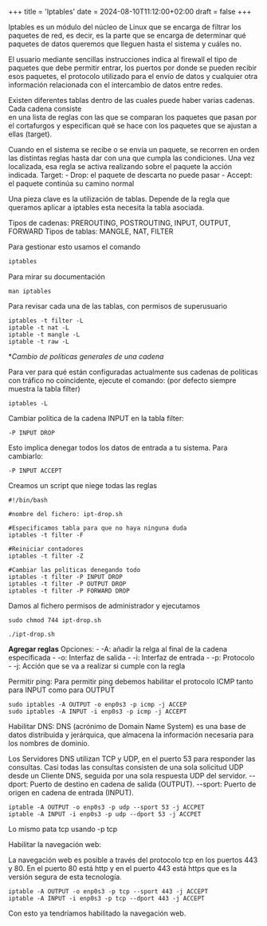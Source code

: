 +++
title = 'Iptables'
date = 2024-08-10T11:12:00+02:00
draft = false
+++

Iptables es un módulo del núcleo de Linux que se encarga de filtrar los paquetes de red, es decir,
es la parte que se encarga de determinar qué paquetes de datos queremos que lleguen hasta el 
sistema y cuáles no.

El usuario mediante sencillas instrucciones indica al firewall el tipo de paquetes que debe
permitir entrar, los puertos por donde se pueden recibir esos paquetes, el protocolo utilizado
para el envío de datos y cualquier otra información relacionada con el intercambio de datos entre
redes. 

Existen diferentes tablas dentro de las cuales puede haber varias cadenas. Cada cadena consiste  
en una lista de reglas con las que se comparan los paquetes que pasan por el cortafurgos y 
especifican qué se hace con los paquetes que se ajustan a ellas (target).

Cuando en el sistema se recibe o se envía un paquete, se recorren en orden las distintas 
reglas hasta dar con una que cumpla las condiciones. Una vez localizada, esa regla se activa
realizando sobre el paquete la acción indicada.
Target: 
    - Drop: el paquete de descarta no puede pasar
    - Accept: el paquete continúa su camino normal

Una pieza clave es la utilización de tablas. Depende de la regla que queramos aplicar a iptables
esta necesita la tabla asociada. 

Tipos de cadenas: PREROUTING, POSTROUTING, INPUT, OUTPUT, FORWARD
Tipos de tablas: MANGLE, NAT, FILTER

Para gestionar esto usamos el comando
```bash
iptables
```
Para mirar su documentación
```
man iptables
```
Para revisar cada una de las tablas, con permisos de superusuario
```
iptables -t filter -L
iptable -t nat -L
iptable -t mangle -L
iptable -t raw -L

```
**Cambio de políticas generales de una cadena*

Para ver para qué están configuradas actualmente sus cadenas de políticas con tráfico 
no coincidente, ejecute el comando:
(por defecto siempre muestra la tabla filter)
```
iptables -L
```
Cambiar política de la cadena INPUT en la tabla filter:
```
-P INPUT DROP
```
Esto implica denegar todos los datos de entrada a tu sistema. Para cambiarlo:
```
-P INPUT ACCEPT
```
Creamos un script que niege todas las reglas
```
#!/bin/bash

#nombre del fichero: ipt-drop.sh

#Especificamos tabla para que no haya ninguna duda
iptables -t filter -F

#Reiniciar contadores
iptables -t filter -Z

#Cambiar las politicas denegando todo
iptables -t filter -P INPUT DROP
iptables -t filter -P OUTPUT DROP
iptables -t filter -P FORWARD DROP

```
Damos al fichero permisos de administrador y ejecutamos

```
sudo chmod 744 ipt-drop.sh

./ipt-drop.sh
```
**Agregar reglas**
Opciones:
    - -A: añadir la relga al final de la cadena especificada
    - -o: Interfaz de salida
    - -i: Interfaz de entrada
    - -p: Protocolo
    - -j: Acción que se va a realizar si cumple con la regla

Permitir ping:
 Para permitir ping debemos habilitar el protocolo ICMP tanto para INPUT como para OUTPUT

 ```
 sudo iptables -A OUTPUT -o enp0s3 -p icmp -j ACCEP 
 sudo iptables -A INPUT -i enp0s3 -p icmp -j ACCEPT

 ```
Habilitar DNS:
 DNS (acrónimo de Domain Name System) es una base de datos distribuida y jerárquica,
 que almacena la información necesaria para los nombres de dominio. 

Los Servidores DNS utilizan TCP y UDP, en el puerto 53 para responder las consultas. 
Casi todas las consultas consisten de una sola solicitud UDP desde un Cliente DNS, 
seguida por una sola respuesta UDP del servidor. 
    --dport: Puerto de destino en cadena de salida (OUTPUT).
    --sport: Puerto de origen en cadena de entrada (INPUT).

```
iptable -A OUTPUT -o enp0s3 -p udp --sport 53 -j ACCPET 
iptable -A INPUT -i enp0s3 -p udp --dport 53 -j ACCPET

```
Lo mismo pata tcp usando -p tcp
 
 Habilitar la navegación web:

La navegación web es posible a través del protocolo tcp en los puertos 443 y 80. 
En el puerto 80 está http y en el puerto 443 está https que es la versión segura de esta tecnología.
 ```
 iptable -A OUTPUT -o enp0s3 -p tcp --sport 443 -j ACCEPT
 iptable -A INPUT -i enp0s3 -p tcp --dport 443 -j ACCEPT
 ```
 Con esto ya tendríamos habilitado la navegación web.

 



